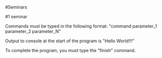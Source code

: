 #Seminars

#1 seminar

Commands must be typed in the following format: "command parameter_1 parameter_2 parameter_N"

Output to console at the start of the program is "Hello World!!!"

To complete the program, you must type the "finish" command.
